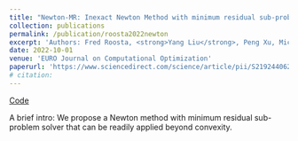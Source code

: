 ```yaml
---
title: "Newton-MR: Inexact Newton Method with minimum residual sub-problem solver"
collection: publications
permalink: /publication/roosta2022newton
excerpt: 'Authors: Fred Roosta, <strong>Yang Liu</strong>, Peng Xu, Michael W. Mahoney'
date: 2022-10-01
venue: 'EURO Journal on Computational Optimization'
paperurl: 'https://www.sciencedirect.com/science/article/pii/S2192440622000119'
# citation: 
---
```


[Code](https://github.com/yangliu-op/Naive-Newton-MR)

A brief intro: We propose a Newton method with minimum residual sub-problem solver that can be readily applied beyond convexity.